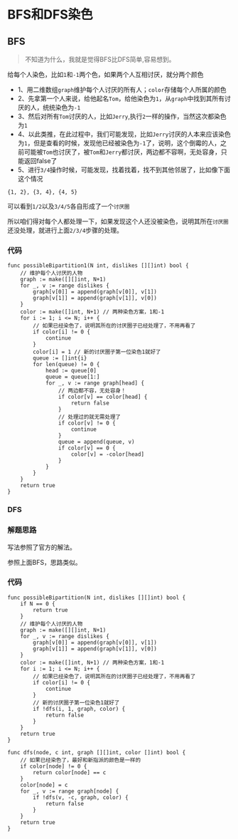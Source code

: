 # BFS和DFS染色
## BFS
> 不知道为什么，我就是觉得BFS比DFS简单,容易想到。

给每个人染色，比如``1``和``-1``两个色，如果两个人互相讨厌，就分两个颜色

* 1、用二维数组``graph``维护每个人讨厌的所有人；``color``存储每个人所属的颜色
* 2、先拿第一个人来说，给他起名``Tom``，给他染色为``1``，从``graph``中找到其所有讨厌的人，统统染色为``-1``
* 3、然后对所有``Tom``讨厌的人，比如``Jerry``,执行``2``一样的操作，当然这次都染色为``1``
* 4、以此类推，在此过程中，我们可能发现，比如``Jerry``讨厌的人本来应该染色为``1``，但是查看的时候，发现他已经被染色为``-1``了，说明，这个倒霉的人，之前可能被``Tom``也讨厌了，被``Tom``和``Jerry``都讨厌，两边都不容啊，无处容身，只能返回false了
* 5、进行``3/4``操作时候，可能发现，找着找着，找不到其他邻居了，比如像下面这个情况

```
{1, 2}, {3, 4}, {4, 5}
```
可以看到``1/2``以及``3/4/5``各自形成了一个``讨厌圈``

所以咱们得对每个人都处理一下，如果发现这个人还没被染色，说明其所在``讨厌圈``还没处理，就进行上面``2/3/4``步骤的处理。

### 代码
```golang
func possibleBipartition1(N int, dislikes [][]int) bool {
	// 维护每个人讨厌的人物
	graph := make([][]int, N+1)
	for _, v := range dislikes {
		graph[v[0]] = append(graph[v[0]], v[1])
		graph[v[1]] = append(graph[v[1]], v[0])
	}
	color := make([]int, N+1) // 两种染色方案，1和-1
	for i := 1; i <= N; i++ {
		// 如果已经染色了，说明其所在的讨厌圈子已经处理了，不用再看了
		if color[i] != 0 {
			continue
		}
		color[i] = 1 // 新的讨厌圈子第一位染色1就好了
		queue := []int{i}
		for len(queue) != 0 {
			head := queue[0]
			queue = queue[1:]
			for _, v := range graph[head] {
				// 两边都不容，无处容身！
				if color[v] == color[head] {
					return false
				}
				// 处理过的就无需处理了
				if color[v] != 0 {
					continue
				}
				queue = append(queue, v)
				if color[v] == 0 {
					color[v] = -color[head]
				}
			}
		}
	}
	return true
}
```

### DFS
### 解题思路
写法参照了官方的解法。

参照上面BFS，思路类似。
### 代码
```golang
func possibleBipartition(N int, dislikes [][]int) bool {
	if N == 0 {
		return true
	}
	// 维护每个人讨厌的人物
	graph := make([][]int, N+1)
	for _, v := range dislikes {
		graph[v[0]] = append(graph[v[0]], v[1])
		graph[v[1]] = append(graph[v[1]], v[0])
	}
	color := make([]int, N+1) // 两种染色方案，1和-1
	for i := 1; i <= N; i++ {
		// 如果已经染色了，说明其所在的讨厌圈子已经处理了，不用再看了
		if color[i] != 0 {
			continue
		}
		// 新的讨厌圈子第一位染色1就好了
		if !dfs(i, 1, graph, color) {
			return false
		}
	}
	return true
}

func dfs(node, c int, graph [][]int, color []int) bool {
	// 如果已经染色了，最好和新指派的颜色是一样的
	if color[node] != 0 {
		return color[node] == c
	}
	color[node] = c
	for _, v := range graph[node] {
		if !dfs(v, -c, graph, color) {
			return false
		}
	}
	return true
}
```